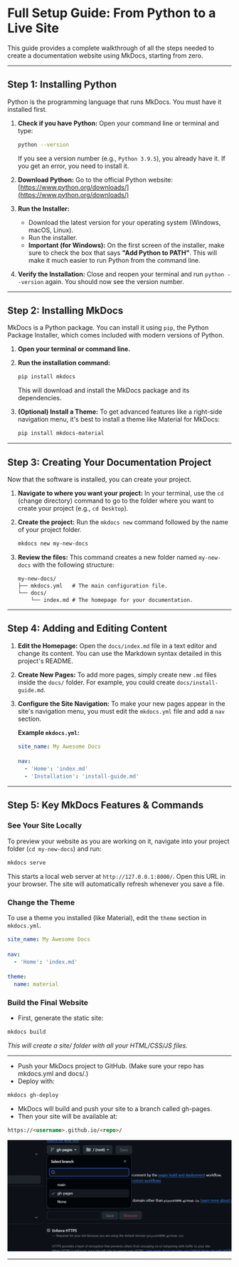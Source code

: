 # Full Setup Guide: From Python to a Live Site

This guide provides a complete walkthrough of all the steps needed to create a documentation website using MkDocs, starting from zero.

---

## **Step 1: Installing Python**

Python is the programming language that runs MkDocs. You must have it installed first.

1.  **Check if you have Python:** Open your command line or terminal and type:
    ```bash
    python --version
    ```
    If you see a version number (e.g., `Python 3.9.5`), you already have it. If you get an error, you need to install it.

2.  **Download Python:** Go to the official Python website: [https://www.python.org/downloads/](https://www.python.org/downloads/)

3.  **Run the Installer:**
    - Download the latest version for your operating system (Windows, macOS, Linux).
    - Run the installer.
    - **Important (for Windows):** On the first screen of the installer, make sure to check the box that says **"Add Python to PATH"**. This will make it much easier to run Python from the command line.

4.  **Verify the Installation:** Close and reopen your terminal and run `python --version` again. You should now see the version number.

---

## **Step 2: Installing MkDocs**

MkDocs is a Python package. You can install it using `pip`, the Python Package Installer, which comes included with modern versions of Python.

1.  **Open your terminal or command line.**
2.  **Run the installation command:**
    ```bash
    pip install mkdocs
    ```
    This will download and install the MkDocs package and its dependencies.

3.  **(Optional) Install a Theme:** To get advanced features like a right-side navigation menu, it's best to install a theme like Material for MkDocs:
    ```bash
    pip install mkdocs-material
    ```

---

## **Step 3: Creating Your Documentation Project**

Now that the software is installed, you can create your project.

1.  **Navigate to where you want your project:** In your terminal, use the `cd` (change directory) command to go to the folder where you want to create your project (e.g., `cd Desktop`).

2.  **Create the project:** Run the `mkdocs new` command followed by the name of your project folder.
    ```bash
    mkdocs new my-new-docs
    ```

3.  **Review the files:** This command creates a new folder named `my-new-docs` with the following structure:
    ```
    my-new-docs/
    ├── mkdocs.yml   # The main configuration file.
    └── docs/
        └── index.md # The homepage for your documentation.
    ```

---

## **Step 4: Adding and Editing Content**

1.  **Edit the Homepage:** Open the `docs/index.md` file in a text editor and change its content. You can use the Markdown syntax detailed in this project's README.

2.  **Create New Pages:** To add more pages, simply create new `.md` files inside the `docs/` folder. For example, you could create `docs/install-guide.md`.

3.  **Configure the Site Navigation:** To make your new pages appear in the site's navigation menu, you must edit the `mkdocs.yml` file and add a `nav` section.

    **Example `mkdocs.yml`:**
    ```yaml
    site_name: My Awesome Docs

    nav:
      - 'Home': 'index.md'
      - 'Installation': 'install-guide.md'
    ```

---

## **Step 5: Key MkDocs Features & Commands**

### See Your Site Locally

To preview your website as you are working on it, navigate into your project folder (`cd my-new-docs`) and run:

```bash
mkdocs serve
```

This starts a local web server at `http://127.0.0.1:8000/`. Open this URL in your browser. The site will automatically refresh whenever you save a file.

### Change the Theme

To use a theme you installed (like Material), edit the `theme` section in `mkdocs.yml`.

```yaml
site_name: My Awesome Docs

nav:
  - 'Home': 'index.md'

theme:
  name: material
```

### Build the Final Website

- First, generate the static site:

```bash
mkdocs build
```

*This will create a site/ folder with all your HTML/CSS/JS files.*

---

- Push your MkDocs project to GitHub.
(Make sure your repo has mkdocs.yml and docs/.)
- Deploy with:

```markdown
mkdocs gh-deploy
```

- MkDocs will build and push your site to a branch called gh-pages.
- Then your site will be available at:

```markdown
https://<username>.github.io/<repo>/
```
![deploy mkdocs](assets/deploymkdocs.png)

---


